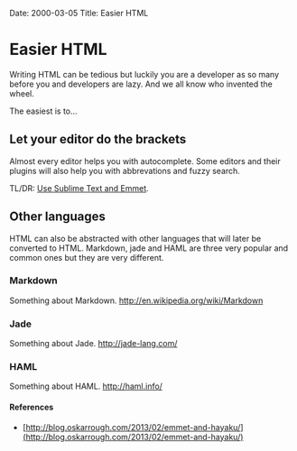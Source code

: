 Date: 2000-03-05
Title: Easier HTML

# Easier HTML
Writing HTML can be tedious but luckily you are a developer as so many before you and developers are lazy. And we all know who invented the wheel.

The easiest is to…

## Let your editor do the brackets
Almost every editor helps you with autocomplete. Some editors and their plugins will also help you with abbrevations and fuzzy search.

TL/DR: [Use Sublime Text and Emmet](http://blog.oskarrough.com/2013/02/emmet-and-hayaku/).

## Other languages
HTML can also be abstracted with other languages that will later be converted to HTML. Markdown, jade and HAML are three very popular and common ones but they are very different.

### Markdown
Something about Markdown.
http://en.wikipedia.org/wiki/Markdown

### Jade
Something about Jade.
http://jade-lang.com/

### HAML
Something about HAML.
http://haml.info/

#### References
- [http://blog.oskarrough.com/2013/02/emmet-and-hayaku/](http://blog.oskarrough.com/2013/02/emmet-and-hayaku/)